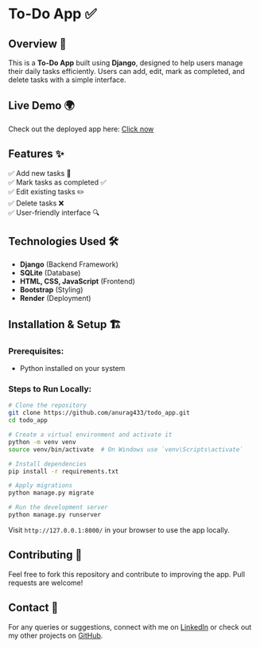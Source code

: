 # To-Do App ✅

## Overview 🚀
This is a **To-Do App** built using **Django**, designed to help users manage their daily tasks efficiently. Users can add, edit, mark as completed, and delete tasks with a simple interface.

## Live Demo 🌍
Check out the deployed app here: [Click now](https://todo-app-wmeu.onrender.com)

## Features ✨
✅ Add new tasks 📌  
✅ Mark tasks as completed ✅  
✅ Edit existing tasks ✏️  
✅ Delete tasks ❌  
✅ User-friendly interface 🔍  

## Technologies Used 🛠️
- **Django** (Backend Framework)
- **SQLite** (Database)
- **HTML, CSS, JavaScript** (Frontend)
- **Bootstrap** (Styling)
- **Render** (Deployment)

## Installation & Setup 🏗️
### Prerequisites:
- Python installed on your system

### Steps to Run Locally:
```sh
# Clone the repository
git clone https://github.com/anurag433/todo_app.git
cd todo_app

# Create a virtual environment and activate it
python -m venv venv
source venv/bin/activate  # On Windows use `venv\Scripts\activate`

# Install dependencies
pip install -r requirements.txt

# Apply migrations
python manage.py migrate

# Run the development server
python manage.py runserver
```
Visit `http://127.0.0.1:8000/` in your browser to use the app locally.

## Contributing 🤝
Feel free to fork this repository and contribute to improving the app. Pull requests are welcome!

## Contact 📩
For any queries or suggestions, connect with me on [LinkedIn](https://www.linkedin.com/in/anuragsingh504/) or check out my other projects on [GitHub](https://github.com/anurag433/).

